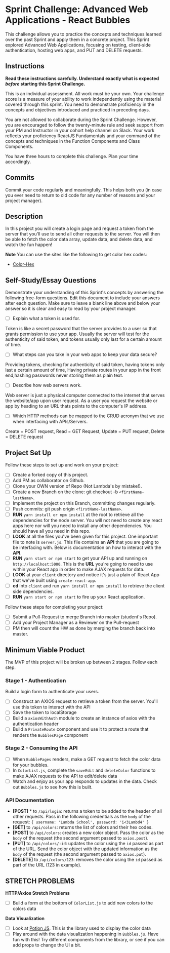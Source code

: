 # Sprint Challenge: Advanced Web Applications - React Bubbles

This challenge allows you to practice the concepts and techniques learned over the past Sprint and apply them in a concrete project. This Sprint explored Advanced Web Applications, focusing on testing, client-side authentication, hosting web apps, and PUT and DELETE requests.

## Instructions

**Read these instructions carefully. Understand exactly what is expected _before_ starting this Sprint Challenge.**

This is an individual assessment. All work must be your own. Your challenge score is a measure of your ability to work independently using the material covered through this sprint. You need to demonstrate proficiency in the concepts and objectives introduced and practiced in preceding days.

You are not allowed to collaborate during the Sprint Challenge. However, you are encouraged to follow the twenty-minute rule and seek support from your PM and Instructor in your cohort help channel on Slack. Your work reflects your proficiency ReactJS Fundamentals and your command of the concepts and techniques in the Function Components and Class Components.

You have three hours to complete this challenge. Plan your time accordingly.

## Commits

Commit your code regularly and meaningfully. This helps both you (in case you ever need to return to old code for any number of reasons and your project manager).

## Description

In this project you will create a login page and request a token from the server that you'll use to send all other requests to the server. You will then be able to fetch the color data array, update data, and delete data, and watch the fun happen!

**Note** You can use the sites like the following to get color hex codes:

- [Color-Hex](https://www.color-hex.com/)

## Self-Study/Essay Questions

Demonstrate your understanding of this Sprint's concepts by answering the following free-form questions. Edit this document to include your answers after each question. Make sure to leave a blank line above and below your answer so it is clear and easy to read by your project manager.

- [ ] Explain what a token is used for.

Token is like a secret password that the server provides to a user so that grants permission to use your app. Usually the server will test for the authenticity of said token, and tokens usually only last for a certain amount of time.

- [ ] What steps can you take in your web apps to keep your data secure?

Providing tokens, checking for authenticity of said token, having tokens only last a certain amount of time, Having private routes in your app in the front end,hashing passwords never storing them as plain text.

- [ ] Describe how web servers work.

Web server is just a physical computer connected to the internet that serves the website/app upon user request. As a user you request the website or app by heading to an URL thats points to the computer's IP address.

- [ ] Which HTTP methods can be mapped to the CRUD acronym that we use when interfacing with APIs/Servers.

Create = POST request, Read = GET Request, Update = PUT request, Delete = DELETE request

## Project Set Up

Follow these steps to set up and work on your project:

- [ ] Create a forked copy of this project.
- [ ] Add PM as collaborator on Github.
- [ ] Clone your OWN version of Repo (Not Lambda's by mistake!).
- [ ] Create a new Branch on the clone: git checkout -b `<firstName-lastName>`.
- [ ] Implement the project on this Branch, committing changes regularly.
- [ ] Push commits: git push origin `<firstName-lastName>`.
- [ ] **RUN** `yarn install or npm install` at the root to retrieve all the dependencies for the node server. You will not need to create any react apps here nor will you need to install any other dependencies. You should have all you need in this repo.
- [ ] **LOOK** at all the files you've been given for this project. One important file to note is `server.js`. This file contains an **API** that you are going to be interfacing with. Below is documentation on how to interact with the **API**.
- [ ] **RUN** `yarn start or npm start` to get your API up and running on `http://localhost:5000`. This is the **URL** you're going to need to use within your React app in order to make AJAX requests for data.
- [ ] **LOOK** at your `client` directory and notice it's just a plain ol' React App that we've built using `create-react-app`.
- [ ] **cd** into `client` and run `yarn install or npm install` to retrieve the client side dependencies.
- [ ] **RUN** `yarn start or npm start` to fire up your React application.

Follow these steps for completing your project:

- [ ] Submit a Pull-Request to merge <firstName-lastName> Branch into master (student's Repo).
- [ ] Add your Project Manager as a Reviewer on the Pull-request
- [ ] PM then will count the HW as done by merging the branch back into master.

## Minimum Viable Product

The MVP of this project will be broken up between 2 stages. Follow each step.

### Stage 1 - Authentication

Build a login form to authenticate your users.

- [ ] Construct an AXIOS request to retrieve a token from the server. You'll use this token to interact with the API
- [ ] Save the token to localStorage
- [ ] Build a `axiosWithAuth` module to create an instance of axios with the authentication header
- [ ] Build a `PrivateRoute` component and use it to protect a route that renders the `BubblesPage` component

### Stage 2 - Consuming the API

- [ ] When `BubblePages` renders, make a GET request to fetch the color data for your bubbles.
- [ ] In `ColorList.js`, complete the `saveEdit` and `deleteColor` functions to make AJAX requests to the API to edit/delete data
- [ ] Watch and enjoy as your app responds to updates in the data. Check out `Bubbles.js` to see how this is built.

### API Documentation

- **[POST]** \* to `/api/login`: returns a token to be added to the header of all other requests. Pass in the following credentials as the `body` of the request: `{ username: 'Lambda School', password: 'i<3Lambd4' }`
- **[GET]** to `/api/colors`: returns the list of colors and their hex codes.
- **[POST]** to `/api/colors`: creates a new color object. Pass the color as the `body` of the request (the second argument passed to `axios.post`).
- **[PUT]** to `/api/colors/:id`: updates the color using the `id` passed as part of the URL. Send the color object with the updated information as the `body` of the request (the second argument passed to `axios.put`).
- **[DELETE]** to `/api/colors/123`: removes the color using the `id` passed as part of the URL (123 in example).

## STRETCH PROBLEMS

**HTTP/Axios Stretch Problems**

- [ ] Build a form at the bottom of `ColorList.js` to add new colors to the colors data

**Data Visualization**

- [ ] Look at [Potion JS](https://potion.js.org/). This is the library used to display the color data
- [ ] Play around with the data visualization happening in `Bubbles.js`. Have fun with this! Try different components from the library, or see if you can add props to change the UI a bit.
